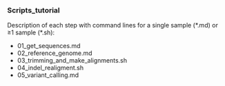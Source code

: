 ### Scripts_tutorial

Description of each step with command lines for a single sample (\*.md) or ≥1 sample (\*.sh): 
* 01_get_sequences.md
* 02_reference_genome.md
* 03_trimming_and_make_alignments.sh
* 04_indel_realigment.sh
* 05_variant_calling.md
